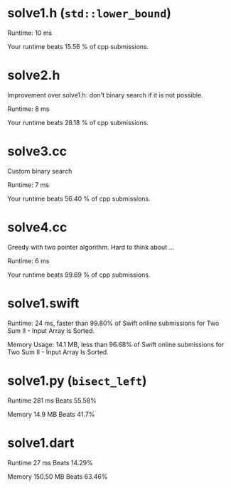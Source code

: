 # solve1.h (`std::lower_bound`)

Runtime: 10 ms

Your runtime beats 15.56 % of cpp submissions.

# solve2.h

Improvement over solve1.h: don't binary search if it is not possible.

Runtime: 8 ms

Your runtime beats 28.18 % of cpp submissions.

# solve3.cc

Custom binary search

Runtime: 7 ms

Your runtime beats 56.40 % of cpp submissions.

# solve4.cc

Greedy with two pointer algorithm. Hard to think about ...

Runtime: 6 ms

Your runtime beats 99.69 % of cpp submissions.

# solve1.swift

Runtime: 24 ms, faster than 99.80% of Swift online submissions for Two Sum II - Input Array Is Sorted.

Memory Usage: 14.1 MB, less than 96.68% of Swift online submissions for Two Sum II - Input Array Is Sorted.

# solve1.py (`bisect_left`)

Runtime 281 ms Beats 55.58%

Memory 14.9 MB Beats 41.7%

# solve1.dart

Runtime 27 ms Beats 14.29%

Memory 150.50 MB Beats 63.46%

